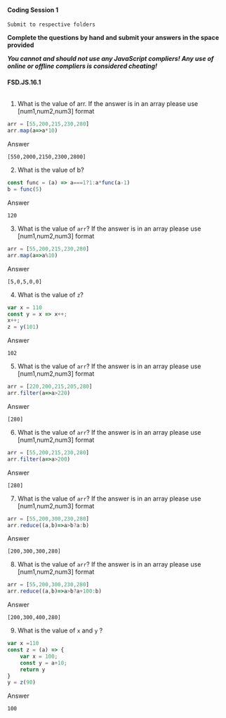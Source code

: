 #### Coding Session 1

```
Submit to respective folders
```

**Complete the questions by hand and submit your answers in the space provided**  

***You cannot and should not use any JavaScript compliers! Any use of online or offline compliers is considered cheating!***

#### FSD.JS.16.1
######
1. What is the value of arr. If the answer is in an array please use [num1,num2,num3] format
```javascript
arr = [55,200,215,230,280]
arr.map(a=>a*10)


```
Answer

```
[550,2000,2150,2300,2800]
```
2. What is the value of b?
```javascript
const func = (a) => a===1?1:a*func(a-1)
b = func(5)
```
Answer

```
120
```
3. What is the value of `arr`? If the answer is in an array please use [num1,num2,num3] format

```javascript
arr = [55,200,215,230,280]
arr.map(a=>a%10)
```
Answer

```
[5,0,5,0,0]
```
4. What is the value of `z`?
```javascript
var x = 110
const y = x => x++;
x++;
z = y(101)
```
Answer

```
102
```
5.  What is the value of `arr`? If the answer is in an array please use [num1,num2,num3] format
```javascript
arr = [220,200,215,205,280]
arr.filter(a=>a>220)
```
Answer

```
[280]
```
6.  What is the value of `arr`? If the answer is in an array please use [num1,num2,num3] format
```javascript
arr = [55,200,215,230,280]
arr.filter(a=>a>200)
```
Answer

```
[280]
```
7. What is the value of `arr`? If the answer is in an array please use [num1,num2,num3] format
```javascript
arr = [55,200,300,230,280]
arr.reduce((a,b)=>a>b?a:b)
```
Answer

```
[200,300,300,280]
```
8.  What is the value of `arr`? If the answer is in an array please use [num1,num2,num3] format
```javascript
arr = [55,200,300,230,280]
arr.reduce((a,b)=>a>b?a+100:b)
```
Answer

```
[200,300,400,280]
```
9. What is the value of `x` and `y` ?
```javascript
var x =110
const z = (a) => {
    var x = 100;
    const y = a+10;
    return y
}
y = z(90)

```
Answer

```
100
```
